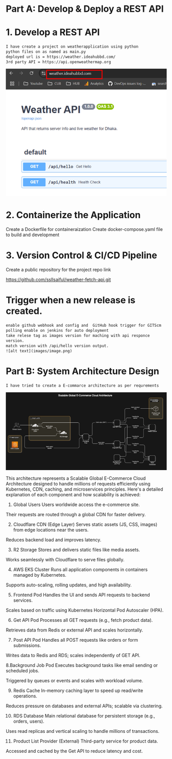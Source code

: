 # Part A: Develop & Deploy a REST API

   # 1. Develop a REST API

    I have create a project on weatherapplication using python
    python files on as named as main.py
    deployed url is = https://weather.ideahubbd.com/
    3rd party API = https://api.openweathermap.org

![alt text](images/weather.png)

# 2. Containerize the Application

Create a Dockerfile for containeraization
Create docker-compose.yaml file to build and development


# 3. Version Control & CI/CD Pipeline

Create a public repository for the project repo link 
    
https://github.com/ssllsaiful/weather-fetch-api.git


# Trigger when a new release is created.

    enable github webhook and config and  GitHub hook trigger for GITScm polling enable on jenkins for auto deployment
    take relese tag as images version for maching with api responce version.
    match version with /api/hello version output.
    ![alt text](images/image.png)

# Part B: System Architecture Design
    I have tried to create a E-commarce architecture as per requrements 

   ![alt text](diagram/e-commerce-architecture.jpg)



This architecture represents a Scalable Global E-Commerce Cloud Architecture designed to handle millions of requests efficiently using Kubernetes, CDN, caching, and microservices principles. Here's a detailed explanation of each component and how scalability is achieved:


1. Global Users
Users worldwide access the e-commerce site.

Their requests are routed through a global CDN for faster delivery.



2. Cloudflare CDN (Edge Layer)
Serves static assets (JS, CSS, images) from edge locations near the users.

Reduces backend load and improves latency.


3. R2 Storage
Stores and delivers static files like media assets.

Works seamlessly with Cloudflare to serve files globally.

4. AWS EKS Cluster
Runs all application components in containers managed by Kubernetes.

Supports auto-scaling, rolling updates, and high availability.



5. Frontend Pod
Handles the UI and sends API requests to backend services.

Scales based on traffic using Kubernetes Horizontal Pod Autoscaler (HPA).


6. Get API Pod
Processes all GET requests (e.g., fetch product data).

Retrieves data from Redis or external API and scales horizontally.



7. Post API Pod
Handles all POST requests like orders or form submissions.

Writes data to Redis and RDS; scales independently of GET API.


8.Background Job Pod
Executes background tasks like email sending or scheduled jobs.

Triggered by queues or events and scales with workload volume.



9. Redis Cache
In-memory caching layer to speed up read/write operations.

Reduces pressure on databases and external APIs; scalable via clustering.


10. RDS Database
Main relational database for persistent storage (e.g., orders, users).

Uses read replicas and vertical scaling to handle millions of transactions.



11. Product List Provider (External)
Third-party service for product data.

Accessed and cached by the Get API to reduce latency and cost.